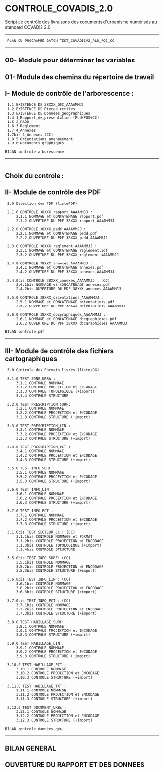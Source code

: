 CONTROLE_COVADIS_2.0
====================

Script de contrôle des livraisons des documents d'urbanisme numérisés au standard COVADIS 2.0


*******************************************************************************
  	 PLAN DU PROGRAMME BATCH TEST_COVADISV2_PLU_POS_CC
*******************************************************************************

 00- Module pour déterminer les variables
-------------------------------------------------------------------------------

 01- Module des chemins du répertoire de travail				
-------------------------------------------------------------------------------

 I- Module de contrôle de l'arborescence :				
-------------------------------------------------------------------------------
	 1.1 EXISTENCE DE 38XXX_DOC_AAAAMMJJ 				
	 1.2 EXISTENCE DE Pieces_ecrites 				
	 1.3 EXISTENCE DE Donnees_geographiques 			
	 1.4 1_Rapport_de_presentation (PLU/POS+CC)			
	 1.5 2_PADD							
	 1.6 3_Reglement						
	 1.7 4_Annexes							
	 1.7bis 2_Annexes (CC)						
	 1.8 5_Orientations_amenagement					
	 1.9 6_Documents_graphiques					

	BILAN controle arborescence 					
-------------------------------------------------------------------------------

-------------------------------------------------------------------------------
 Choix du controle : 							
-------------------------------------------------------------------------------

 II- Module de contrôle des PDF 					
-------------------------------------------------------------------------------
	 2.0 Detection des PDF (listePDF)				

	 2.1.0 CONTROLE 38XXX_rapport_AAAAMMJJ :			
		 2.1.1 NOMMAGE et CONCATENAGE rapport.pdf		
		 2.1.2 OUVERTURE DU PDF 38XXX_rapport_AAAAMMJJ 		
		
	 2.2.0 CONTROLE 38XXX_padd_AAAAMMJJ :				
		 2.2.1 NOMMAGE et CONCATENAGE padd.pdf 			
		 2.2.2 OUVERTURE DU PDF 38XXX_padd_AAAAMMJJ 		
		
	 2.3.0 CONTROLE 38XXX_reglement_AAAAMMJJ :			
		 2.3.1 NOMMAGE et CONCATENAGE reglement.pdf 		
		 2.3.2 OUVERTURE DU PDF 38XXX_reglement_AAAAMMJJ 	
		
	 2.4.0 CONTROLE 38XXX_annexes_AAAAMMJJ :			
		 2.4.1 NOMMAGE et CONCATENAGE annexes.pdf 		
		 2.4.2 OUVERTURE DU PDF 38XXX_annexes_AAAAMMJJ 		
		
	 2.4.0bis CONTROLE 38XXX_annexes_AAAAMMJJ : (CC)		
		 2.4.1bis NOMMAGE et CONCATENAGE annexes.pdf		
		 2.4.2bis OUVERTURE DU PDF 38XXX_annexes_AAAAMMJJ	
		
	 2.5.0 CONTROLE 38XXX_orientations_AAAAMMJJ :			
		 2.5.1 NOMMAGE et CONCATENAGE orientations.pdf 		
		 2.5.2 OUVERTURE DU PDF 38XXX_orientations_AAAAMMJJ 	

	 2.6.0 CONTROLE 38XXX_docgraphiques_AAAAMMJJ :			
		 2.6.1 NOMMAGE et CONCATENAGE docgraphiques.pdf 	
		 2.6.2 OUVERTURE DU PDF 38XXX_docgraphiques_AAAAMMJJ 	
	
	BILAN controle pdf 						
-------------------------------------------------------------------------------

 III- Module de contrôle des fichiers cartographiques 			
-------------------------------------------------------------------------------

	 3.0 Controle des Formats livrés (listesDG)			
	
	 3.1.0 TEST ZONE_URBA :						
		 3.1.1 CONTROLE NOMMAGE 			
		 3.1.2 CONTROLE PROJECTION et ENCODAGE 		
		 3.1.3 CONTROLE TOPOLOGIQUE (+import)	 		
		 3.1.4 CONTROLE STRUCTURE			
		
	 3.2.0 TEST PRESCRIPTION_SURF:					
		 3.2.1 CONTROLE NOMMAGE 		 	
		 3.2.2 CONTROLE PROJECTION et ENCODAGE		
		 3.2.3 CONTROLE STRUCTURE (+import)			
		
	 3.3.0 TEST PRESCRIPTION_LIN :					
		 3.3.1 CONTROLE NOMMAGE 				
		 3.3.2 CONTROLE PROJECTION et ENCODAGE			
		 3.3.3 CONTROLE STRUCTURE (+import)				
			
	 3.4.0 TEST PRESCRIPTION_PCT :					
		 3.4.1 CONTROLE NOMMAGE  				
		 3.4.2 CONTROLE PROJECTION et ENCODAGE 			
		 3.4.3 CONTROLE STRUCTURE (+import) 				
		
	 3.5.0 TEST INFO_SURF:						
		 3.5.1 CONTROLE NOMMAGE					
		 3.5.2 CONTROLE PROJECTION et ENCODAGE			
		 3.5.3 CONTROLE STRUCTURE (+import) 				
		
	 3.6.0 TEST INFO_LIN :						
		 3.6.1 CONTROLE NOMMAGE				
		 3.6.2 CONTROLE PROJECTION et ENCODAGE		
		 3.6.3 CONTROLE STRUCTURE (+import) 			
		
	 3.7.0 TEST INFO_PCT :						
		 3.7.1 CONTROLE NOMMAGE				
		 3.7.2 CONTROLE PROJECTION et ENCODAGE		
		 3.7.3 CONTROLE STRUCTURE (+import) 			
		
	 3.1.0bis TEST SECTEUR_CC : (CC)				
		 3.1.1bis CONTROLE NOMMAGE et FORMAT 	
		 3.1.2bis CONTROLE PROJECTION et ENCODAGE
		 3.1.3bis CONTROLE TOPOLOGIQUE (+import) 			
		 3.1.4bis CONTROLE STRUCTURE 			
		
	 3.5.0bis TEST INFO_SURF: (CC)					
		 3.5.1bis CONTROLE NOMMAGE		
		 3.5.2bis CONTROLE PROJECTION et ENCODAGE	
		 3.5.3bis CONTROLE STRUCTURE (+import) 		
		
	 3.6.0bis TEST INFO_LIN : (CC)					
		 3.6.1bis CONTROLE NOMMAGE 			
		 3.6.2bis CONTROLE PROJECTION et ENCODAGE	
		 3.6.3bis CONTROLE STRUCTURE (+import) 			
		
	 3.7.0bis TEST INFO_PCT : (CC)					
		 3.7.1bis CONTROLE NOMMAGE			
		 3.7.2bis CONTROLE PROJECTION et ENCODAGE	
		 3.7.3bis CONTROLE STRUCTURE (+import) 			
		
	 3.8.0 TEST HABILLAGE_SURF:					
		 3.8.1 CONTROLE NOMMAGE			
		 3.8.2 CONTROLE PROJECTION et ENCODAGE		
		 3.8.3 CONTROLE STRUCTURE (+import)			
		
	 3.9.0 TEST HABILLAGE_LIN :					
		 3.9.1 CONTROLE NOMMAGE			
		 3.9.2 CONTROLE PROJECTION et ENCODAGE		
		 3.9.3 CONTROLE STRUCTURE (+import) 				
		
	 3.10.0 TEST HABILLAGE_PCT :
		 3.10.1 CONTROLE NOMMAGE					
		 3.10.2 CONTROLE PROJECTION et ENCODAGE	
		 3.10.3 CONTROLE STRUCTURE (+import)
  			
	 3.11.0 TEST HABILLAGE_TXT :	
		 3.11.1 CONTROLE NOMMAGE			
		 3.11.2 CONTROLE PROJECTION et ENCODAGE		
		 3.11.3 CONTROLE STRUCTURE (+import) 		
		
	 3.12.0 TEST DOCUMENT_URBA :					
		 3.12.1 CONTROLE NOMMAGE				
		 3.12.2 CONTROLE PROJECTION et ENCODAGE			
		 3.12.3 CONTROLE STRUCTURE (+import) 
	
	BILAN controle données géo
-------------------------------------------------------------------------------	

BILAN GENERAL						
-------------------------------------------------------------------------------	

OUVERTURE DU RAPPORT ET DES DONNEES  						
-------------------------------------------------------------------------------				
